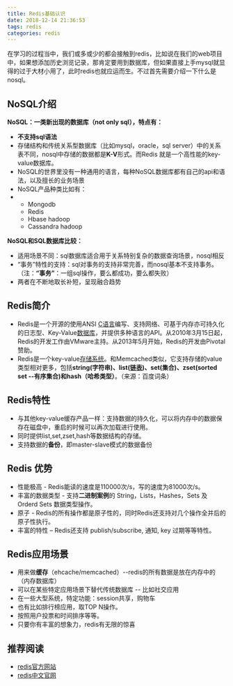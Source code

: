 ```yaml
---
title: Redis基础认识
date: 2018-12-14 21:36:53
tags: redis
categories: redis
---
```

在学习的过程当中，我们或多或少的都会接触到redis，比如说在我们的web项目中，如果想添加历史浏览记录，那肯定要用到数据库，但如果直接上手mysql就显得的过于大材小用了，此时redis也就应运而生。不过首先需要介绍一下什么是nosql。

## NoSQL介绍

**NoSQL：一类新出现的数据库（not only sql），特点有：**

+ **不支持sql语法**
+ 存储结构和传统关系型数据库（比如mysql，oracle，sql server）中的关系表不同，nosql中存储的数据都是**K-V**形式。而Redis 就是一个高性能的key-value数据库。
+ NoSQL的世界里没有一种通用的语言，每种NoSQL数据库都有自己的api和语法，以及擅长的业务场景
+ NoSQL产品种类比如有：
+ + Mongodb
  + Redis
  + Hbase hadoop
  + Cassandra hadoop
<!--more-->
**NoSQL和SQL数据库比较：**

+ 适用场景不同：sql数据库适合用于关系特别复杂的数据查询场景，nosql相反
+ “事务”特性的支持：sql对事务的支持非常完善，而nosql基本不支持事务。（注：**“事务”**：一组sql操作，要么都成功，要么都失败）
+ 两者在不断地取长补短，呈现融合趋势

## Redis简介

+ Redis是一个开源的使用ANSI [C语言](https://baike.baidu.com/item/C%E8%AF%AD%E8%A8%80)编写、支持网络、可基于内存亦可持久化的日志型、Key-Value[数据库](https://baike.baidu.com/item/%E6%95%B0%E6%8D%AE%E5%BA%93/103728)，并提供多种语言的API。从2010年3月15日起，Redis的开发工作由VMware主持。从2013年5月开始，Redis的开发由Pivotal赞助。
+ Redis是一个key-value[存储系统](https://baike.baidu.com/item/%E5%AD%98%E5%82%A8%E7%B3%BB%E7%BB%9F)。和Memcached类似，它支持存储的value类型相对更多，包括**string(字符串)、list([链表](https://baike.baidu.com/item/%E9%93%BE%E8%A1%A8))、set(集合)、zset(sorted set --有序集合)和hash（哈希类型）**。（来源：百度词条）

## Redis特性

+ 与其他key-value缓存产品一样：支持数据的持久化，可以将内存中的数据保存在磁盘中，重启的时候可以再次加载进行使用。
+ 同时提供list,set,zset,hash等数据结构的存储。
+ 支持数据的**备份**，即master-slave模式的数据备份

## Redis 优势

+ 性能极高 - Redis能读的速度是110000次/s，写的速度为81000次/s。
+ 丰富的数据类型 - 支持**二进制案例**的 String，Lists，Hashes，Sets 及 Orderd Sets 数据类型操作。
+ 原子 - Redis的所有操作都是原子性的，同时Redis还支持对几个操作全并后的原子性执行。
+ 丰富的特性 – Redis还支持 publish/subscribe, 通知, key 过期等等特性。

## Redis应用场景

+ 用来做**缓存**（ehcache/memcached）--redis的所有数据是放在内存中的（内存数据库）
+ 可以在某些特定应用场景下替代传统数据库 -- 比如社交应用
+ 在一些大型系统，特定功能：session共享，购物车
+ 也有比如排行榜应用，取TOP N操作。
+ 按照用户投票和时间排序等等。
+ 只要你有丰富的想象力，redis有无限的惊喜

## 推荐阅读

+ [redis官方网站](https://redis.io/)
+ [redis中文官网](http://www.redis.cn/)